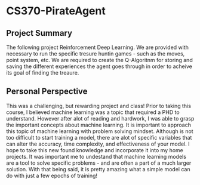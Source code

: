 # CS370-PirateAgent
## Project Summary
  The following project Reinforcement Deep Learning. We are provided with necessary to run the specific tresure huntin games - such as the moves, point system, etc. 
  We are required to create the Q-Algoritnm for storing and saving the different experiences the agent goes through in order to acheive its goal of finding the treaure. 
  
## Personal Perspective
  This was a challenging, but rewarding project and class! Prior to taking this course, I believed machine learning was a topic that required a PHD to understand.
  However after alot of reading and hardwork, I was able to grasp the important concepts about machine learning. It is important to approach this topic of machine learning with problem solving mindset. Although is not too difficult to start training a model, there are alot of specific variables that can alter the accuracy, time complexity, and effectiveness of your model. I hope to take this new found knowledge and incorporate it into my home projects. It was important me to undestand that machine learning models are a tool to solve specific problems - and are often a part of a much larger solution. With that being said, it is pretty amazing what a simple model can do with just a few epochs of training!
